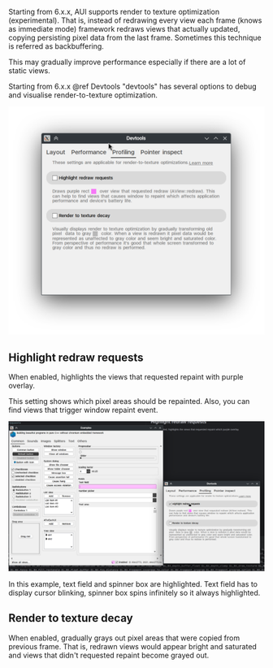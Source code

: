 Starting from 6.x.x, AUI supports render to texture optimization (experimental). That is, instead of redrawing
every view each frame (knows as immediate mode) framework redraws views that actually updated, copying persisting
pixel data from the last frame. Sometimes this technique is referred as backbuffering.

This may gradually improve performance especially if there are a lot of static views.

Starting from 6.x.x  @ref Devtools "devtools" has several options to debug and visualise render-to-texture optimization.

![Devtools](https://github.com/aui-framework/aui/blob/master/docs/imgs/Screenshot_20241014_054912.png?raw=true)

## Highlight redraw requests

When enabled, highlights the views that requested repaint with purple overlay.

This setting shows which pixel areas should be repainted. Also, you can find views that trigger window repaint event.

![Example window](https://github.com/aui-framework/aui/blob/master/docs/imgs/Screenshot_20241014_055322.png?raw=true)

In this example, text field and spinner box are highlighted. Text field has to display cursor blinking, spinner box
spins infinitely so it always highlighted.

## Render to texture decay

When enabled, gradually grays out pixel areas that were copied from previous frame. That is, redrawn views would appear
bright and saturated and views that didn't requested repaint become grayed out.